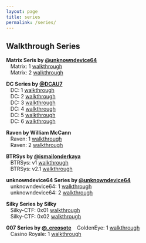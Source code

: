 ```yaml
---
layout: page
title: series
permalink: /series/
---
```


## Walkthrough Series

**Matrix Seris by [@unknowndevice64](https://twitter.com/unknowndevice64)**<br>
&nbsp;&nbsp;&nbsp;Matrix: 1 [walkthrough](https://bzyo.github.io/matrix-1/)<br>
&nbsp;&nbsp;&nbsp;Matrix: 2 [walkthrough](https://bzyo.github.io/matrix-2/)

**DC Series by [@DCAU7](https://twitter.com/DCAU7)**<br>
&nbsp;&nbsp;&nbsp;DC: 1 [walkthrough](https://bzyo.github.io/dc-1/)<br>
&nbsp;&nbsp;&nbsp;DC: 2 [walkthrough](https://bzyo.github.io/dc-2/)<br>
&nbsp;&nbsp;&nbsp;DC: 3 [walkthrough](https://bzyo.github.io/dc-3/)<br>
&nbsp;&nbsp;&nbsp;DC: 4 [walkthrough](https://bzyo.github.io/dc-4/)<br>
&nbsp;&nbsp;&nbsp;DC: 5 [walkthrough](https://bzyo.github.io/dc-5/)<br>
&nbsp;&nbsp;&nbsp;DC: 6 [walkthrough](https://bzyo.github.io/dc-6/)

**Raven by William McCann**<br>
&nbsp;&nbsp;&nbsp;Raven: 1 [walkthrough](https://bzyo.github.io/raven-1/)<br>
&nbsp;&nbsp;&nbsp;Raven: 2 [walkthrough](https://bzyo.github.io/raven-2/)

**BTRSys by [@ismailonderkaya](https://twitter.com/ismailonderkaya)**<br>
&nbsp;&nbsp;&nbsp;BTRSys: v1 [walkthrough](https://bzyo.github.io/btrsys-v1/)<br>
&nbsp;&nbsp;&nbsp;BTRSys: v2.1 [walkthrough](https://bzyo.github.io/btrsys_v21/)

**unknowndevice64 Series by [@unknowndevice64](https://twitter.com/unknowndevice64)**<br>
&nbsp;&nbsp;&nbsp;unknowndevice64: 1 [walkthrough](https://bzyo.github.io/unknowndevice64-1/)<br>
&nbsp;&nbsp;&nbsp;unknowndevice64: 2 [walkthrough](https://bzyo.github.io/unknowndevice64-2/)

**Silky Series by Silky**<br>
&nbsp;&nbsp;&nbsp;Silky-CTF: 0x01 [walkthrough](https://bzyo.github.io/silky-ctf-0x01/)<br>
&nbsp;&nbsp;&nbsp;Silky-CTF: 0x02 [walkthrough](https://bzyo.github.io/silky-ctf-0x02/)

**007 Series by [@_creosote](https://twitter.com/_creosote)**
&nbsp;&nbsp;&nbsp;GoldenEye: 1 [walkthrough](https://bzyo.github.io/goldeneye-1/)<br>
&nbsp;&nbsp;&nbsp;Casino Royale: 1 [walkthrough](https://bzyo.github.io/casino-royale-1/)
